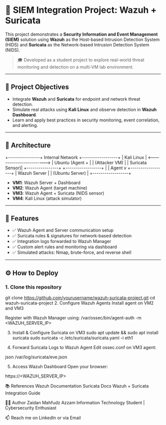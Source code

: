 # 🔐 SIEM Integration Project: Wazuh + Suricata

This project demonstrates a **Security Information and Event Management (SIEM)** solution using **Wazuh** as the Host-based Intrusion Detection System (HIDS) and **Suricata** as the Network-based Intrusion Detection System (NIDS).

> 🎓 Developed as a student project to explore real-world threat monitoring and detection on a multi-VM lab environment.

---

## 📌 Project Objectives

- Integrate **Wazuh** and **Suricata** for endpoint and network threat detection.
- Simulate real attacks using **Kali Linux** and observe detection in **Wazuh Dashboard**.
- Learn and apply best practices in security monitoring, event correlation, and alerting.

---

## 🧱 Architecture

+----------------+ Internal Network +------------------+
| Kali Linux | <-----------------------> | Ubuntu (Agent + |
| (Attacker VM) | | Suricata Sensor)|
+----------------+ +------------------+
|
| Agent
v
+------------------+
| Wazuh Server |
| (Ubuntu Server) |
+------------------+

- **VM1**: Wazuh Server + Dashboard  
- **VM2**: Wazuh Agent (target machine)  
- **VM3**: Wazuh Agent + Suricata (NIDS sensor)  
- **VM4**: Kali Linux (attack simulator)

---

## 🚀 Features

- ✅ Wazuh Agent and Server communication setup
- ✅ Suricata rules & signatures for network-based detection
- ✅ Integration logs forwarded to Wazuh Manager
- ✅ Custom alert rules and monitoring via dashboard
- ✅ Simulated attacks: Nmap, brute-force, and reverse shell

---

## ⚙️ How to Deploy

### 1. Clone this repository

git clone https://github.com/yourusername/wazuh-suricata-project.git
cd wazuh-suricata-project
2. Configure Wazuh Agents
Install agent on VM2 and VM3

Register with Wazuh Manager using:
/var/ossec/bin/agent-auth -m <WAZUH_SERVER_IP>

3. Install & Configure Suricata on VM3
sudo apt update && sudo apt install suricata
sudo suricata -c /etc/suricata/suricata.yaml -i eth1

4. Forward Suricata Logs to Wazuh Agent
Edit ossec.conf on VM3 agent:

<localfile>
  <log_format>json</log_format>
  <location>/var/log/suricata/eve.json</location>
</localfile>

5. Access Wazuh Dashboard
Open your browser:

https://<WAZUH_SERVER_IP>

📚 References
Wazuh Documentation
Suricata Docs
Wazuh + Suricata Integration Guide

🧑‍💻 Author
Zaidan Mahfudz Azzam
Information Technology Student | Cybersecurity Enthusiast

📫 Reach me on LinkedIn or via Email
